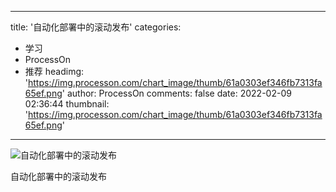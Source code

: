 
---
title: '自动化部署中的滚动发布'
categories: 
 - 学习
 - ProcessOn
 - 推荐
headimg: 'https://img.processon.com/chart_image/thumb/61a0303ef346fb7313fa65ef.png'
author: ProcessOn
comments: false
date: 2022-02-09 02:36:44
thumbnail: 'https://img.processon.com/chart_image/thumb/61a0303ef346fb7313fa65ef.png'
---

<div>   
<img class="thumb" alt="自动化部署中的滚动发布" src="https://img.processon.com/chart_image/thumb/61a0303ef346fb7313fa65ef.png" referrerpolicy="no-referrer">
<p>自动化部署中的滚动发布</p>  
</div>
            
